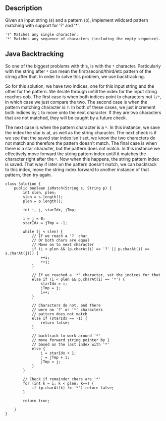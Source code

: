 ## Description

Given an input string (s) and a pattern (p), implement wildcard pattern matching with support for '?' and '*'.

```
'?' Matches any single character.
'*' Matches any sequence of characters (including the empty sequence).
```
## Java Backtracking

So one of the biggest problems with this, is with the `*` character. Particularly with the string after `*` can mean the first/second/third/etc pattern of the string after that. In order to solve this problem, we use backtracking.

So for this solution, we have two indices, one for this input string and the other for the pattern. We iterate through untill the index for the input string reaches oob. The first case is when both indices point to characters not `?/*`, in which case we just compare the two. The second case is when the pattern matching character is `?`. In both of these cases, we just increment both indices by `1` to move onto the next character. If they are two characters that are not matched, they will be caught by a future check.

The next case is when the pattern character is a `*`. In this instance, we save the index the star is at, as well as the string character. The next check is if we see that the saved star index isn't set, we know the two characters do not match and therefore the pattern doesn't match. The final case is when there is a star character, but the pattern does not match. In this instance we effectively move forward the string pattern index untill it matches the character right after the `*`. Now when this happens, the string pattern index is saved. That way if later on the pattern doesn't match, we can backtrack to this index, move the string index forward to another instance of that pattern, then try again.

```
class Solution {
    public boolean isMatch(String s, String p) {
        int slen, plen;
        slen = s.length();
        plen = p.length();
        
        int i, j, starIdx, jTmp;
        
        i = j = 0;
        starIdx = jTmp = -1;
        
        while (j < slen) {
            // If we reach a '?' char
            // Or both chars are equal
            // Move on to next character
            if (i < plen && (p.charAt(i) == '?' || p.charAt(i) == s.charAt(j))) {
                ++i;
                ++j;
            }
            
            // If we reached a '*' character, set the indices for that
            else if (i < plen && p.charAt(i) == '*') {
                starIdx = i;
                jTmp = j;
                i++;
            }
            
            // Characters do not, and there
            // were no '?' or '*' characters
            // pattern does not match
            else if (starIdx == -1) {
                return false;
            }
            
            // backtrack to work around '*'
            // move forward string pointer by 1
            // based on the last index with '*'
            else {
                i = starIdx + 1;
                j = jTmp + 1;
                jTmp = j;
            }
        }
        
        // Check if remainder chars are '*'
        for (int k = i; k < plen; k++) {
            if (p.charAt(k) != '*') return false;
        }
        
        return true;
        
    }
}
```